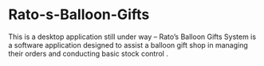 # Rato-s-Balloon-Gifts
This is a desktop application still under way – Rato’s Balloon Gifts System is a software application designed to assist a balloon gift shop in managing their orders and conducting basic stock control .
